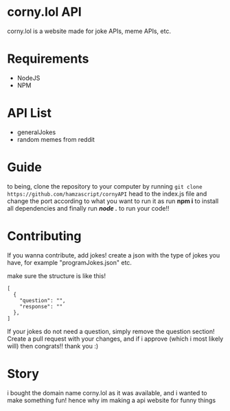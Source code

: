 # corny.lol API
corny.lol is a website made for joke APIs, meme APIs, etc. 

# Requirements
- NodeJS
- NPM

# API List 
- generalJokes
- random memes from reddit
  
# Guide
to being, clone the repository to your computer by running ```git clone https://github.com/hamzascript/cornyAPI```
head to the index.js file and change the port according to what you want to run it as
run **npm i** to install all dependencies
and finally run ***node .***  to run your code!!

# Contributing
If you wanna contribute, add jokes! 
create a json with the type of jokes you have, for example "programJokes.json" etc.

make sure the structure is like this! 

```
[
  {
    "question": "",
    "response": ""
  },
]
```
If your jokes do not need a question, simply remove the question section!
Create a pull request with your changes, and if i approve (which i most likely will) then congrats!!
thank you :)

# Story
i bought the domain name corny.lol as it was available, and i wanted to make something fun! hence why im making a api website for funny things
